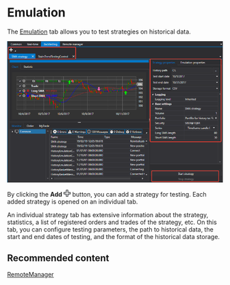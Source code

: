 # Emulation

The [Emulation]() tab allows you to test strategies on historical data.

![Shell emulation 00](../../../images/shell_emulation_00.png)

By clicking the **Add** ![Designer Creation tool 00](../../../images/designer_creation_tool_00.png) button, you can add a strategy for testing. Each added strategy is opened on an individual tab.

An individual strategy tab has extensive information about the strategy, statistics, a list of registered orders and trades of the strategy, etc. On this tab, you can configure testing parameters, the path to historical data, the start and end dates of testing, and the format of the historical data storage.

## Recommended content

[RemoteManager](remotemanager.md)
